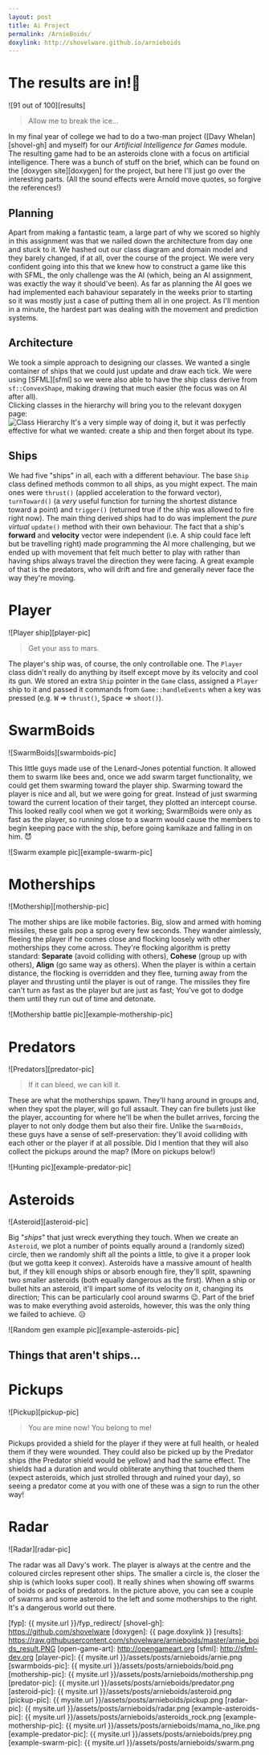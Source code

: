 ```yaml
---
layout: post
title: Ai Project
permalink: /ArnieBoids/
doxylink: http://shovelware.github.io/arnieboids
---
```

# The results are in!:rocket:

![91 out of 100][results]

>Allow me to break the ice...

In my final year of college we had to do a two-man project ([Davy Whelan][shovel-gh] and myself) for our _Artificial Intelligence for Games_ module. The resulting game had to be an asteroids clone with a focus on artificial intelligence. There was a bunch of stuff on the brief, which can be found on the [doxygen site][doxygen] for the project, but here I'll just go over the interesting parts. (All the sound effects were Arnold move quotes, so forgive the references!)

## Planning
Apart from making a fantastic team, a large part of why we scored so highly in this assignment was that we nailed down the architecture from day one and stuck to it. We hashed out our class diagram and domain model and they barely changed, if at all, over the course of the project. We were very confident going into this that we knew how to construct a game like this with SFML, the only challenge was the AI (which, being an AI assignment, was exactly the way it should've been).
As far as planning the AI goes we had implemented each bahaviour separately in the weeks prior to starting so it was mostly just a case of putting them all in one project. As I'll mention in a minute, the hardest part was dealing with the movement and prediction systems.

## Architecture

We took a simple approach to designing our classes. We wanted a single container of ships that we could just update and draw each tick. We were using [SFML][sfml] so we were also able to have the ship class derive from `sf::ConvexShape`, making drawing that much easier (the focus was on AI after all).  
Clicking classes in the hierarchy will bring you to the relevant doxygen page:    
<img src="{{ page.doxylink }}/inherit_graph_0.png" alt="Class Hierarchy" usemap="#archmap" border="0">
<map name="archmap" id="archmap">
<area shape="rect" id="node2" href="{{ page.doxylink }}/class_bullet.html" title="Bullet class. A simple bullet that moves in a direction for a lifetime. Dies if it hits something..." alt="" coords="159,12,213,39">
<area shape="rect" id="node4" href="{{ page.doxylink }}/class_pickup.html" title="Pickup class. A multi-purpose pickup that assists a Player or Predator. A pickup will add as much hea..." alt="" coords="155,75,217,101">
<area shape="rect" id="node5" href="{{ page.doxylink }}/class_ship.html" title="Base Ship class. Abstract class that inherits from sf::ConvexShape. Contains members common to all sh..." alt="" coords="162,151,210,177">
<area shape="rect" id="node3" href="{{ page.doxylink }}/class_missile.html" title="Missile" alt="" coords="278,5,341,32">
<area shape="rect" id="node6" href="{{ page.doxylink }}/class_asteroid.html" title="Asteroid class. Asteroids are technically ships but do things a little differently. Constantly move forward at fixed speed, collisions impart some velocity change. " alt="" coords="274,56,345,83">
<area shape="rect" id="node7" href="{{ page.doxylink }}/class_mothership.html" title="Mothership" alt="" coords="266,107,353,133">
<area shape="rect" id="node8" href="{{ page.doxylink }}/class_player.html" title="Controllable player class. Has no AI behaviour. Controlled through keyboard input in Game::handleEven..." alt="" coords="280,157,339,184">
<area shape="rect" id="node9" href="{{ page.doxylink }}/class_predator.html" title="Predator" alt="" coords="274,208,345,235">
<area shape="rect" id="node10" href="{{ page.doxylink }}/class_swarm_boid.html" title="SwarmBoid" alt="" coords="265,259,353,285">
</map> <!-- end of class hierarchy map -->
It's a very simple way of doing it, but it was perfectly effective for what we wanted: create a ship and then forget about its type.

## Ships
We had five "ships" in all, each with a different behaviour. The base `Ship` class defined methods common to all ships, as you might expect. The main ones were `thrust()` (applied acceleration to the forward vector), `turnToward()` (a _very_ useful function for turning the shortest distance toward a point) and `trigger()` (returned true if the ship was allowed to fire right now). The main thing derived ships had to do was implement the _pure virtual_ `update()` method with their own behaviour. The fact that a ship's __forward__ and __velocity__ vector were independent (i.e. A ship could face left but be travelling right) made programming the AI more challenging, but we ended up with movement that felt much better to play with rather than having ships always travel the direction they were facing. A great example of that is the predators, who will drift and fire and generally never face the way they're moving.

# Player
![Player ship][player-pic]

>Get your ass to mars.

The player's ship was, of course, the only controllable one. The `Player` class didn't really do anything by itself except move by its velocity and cool its gun. We stored an extra `Ship` pointer in the `Game` class, assigned a `Player` ship to it and passed it commands from `Game::handleEvents` when a key was pressed (e.g. <kbd>W</kbd> => `thrust()`, <kbd>Space</kbd> => `shoot()`).

# SwarmBoids
![SwarmBoids][swarmboids-pic]  

This little guys made use of the Lenard-Jones potential function. It allowed them to swarm like bees and, once we add swarm target functionality, we could get them swarming toward the player ship. Swarming toward the player is nice and all, but we were going for great. Instead of just swarming toward the current location of their target, they plotted an intercept course. This looked really cool when we got it working; SwarmBoids were only as fast as the player, so running close to a swarm would cause the members to begin keeping pace with the ship, before going kamikaze and falling in on him. :smiling_imp:

![Swarm example pic][example-swarm-pic]

# Motherships
![Mothership][mothership-pic]  

The mother ships are like mobile factories. Big, slow and armed with homing missiles, these gals pop a sprog every few seconds. They wander aimlessly, fleeing the player if he comes close and flocking loosely with other motherships they come across. They're flocking algorithm is pretty standard: __Separate__ (avoid colliding with others), __Cohese__ (group up with others), __Align__ (go same way as others). When the player is within a certain distance, the flocking is overridden and they flee, turning away from the player and thrusting until the player is out of range. The missiles they fire can't turn as fast as the player but are just as fast; You've got to dodge them until they run out of time and detonate.

![Mothership battle pic][example-mothership-pic]

# Predators  
![Predators][predator-pic]

>If it can bleed, we can kill it.

These are what the motherships spawn. They'll hang around in groups and, when they spot the player, will go full assault. They can fire bullets just like the player, accounting for where he'll be when the bullet arrives, forcing the player to not only dodge them but also their fire. Unlike the `SwarmBoids`, these guys have a sense of self-preservation: they'll avoid colliding with each other or the player if at all possible. Did I mention that they will also collect the pickups around the map? (More on pickups below!)

![Hunting pic][example-predator-pic]

# Asteroids  
![Asteroid][asteroid-pic]  

Big "_ships_" that just wreck everything they touch. When we create an `Asteroid`, we plot a number of points equally around a (randomly sized) circle, then we randomly shift all the points a little, to give it a proper look (but we gotta keep it convex). Asteroids have a massive amount of health but, if they kill enough ships or absorb enough fire, they'll split, spawning two smaller asteroids (both equally dangerous as the first). When a ship or bullet hits an asteroid, it'll impart some of its velocity on it, changing its direction; This can be particularly cool around swarms :wink:. Part of the brief was to make everything avoid asteroids, however, this was the only thing we failed to achieve. :disappointed_relieved:

![Random gen example pic][example-asteroids-pic]

## Things that aren't ships...

# Pickups
![Pickup][pickup-pic]

> You are mine now! You belong to me!

Pickups provided a shield for the player if they were at full health, or healed them if they were wounded. They could also be picked up by the Predator ships (the Predator shield would be yellow) and had the same effect. The shields had a duration and would obliterate anything that touched them (expect asteroids, which just strolled through and ruined your day), so seeing a predator come at you with one of these was a sign to run the other way!

# Radar
![Radar][radar-pic]

The radar was all Davy's work. The player is always at the centre and the coloured circles represent other ships. The smaller a circle is, the closer the ship is (which looks super cool). It really shines when showing off swarms of boids or packs of predators. In the picture above, you can see a couple of swarms and some asteroid to the left and some motherships to the right. It's a dangerous world out there.


[fyp]: {{ mysite.url }}/fyp_redirect/
[shovel-gh]: https://github.com/shovelware
[doxygen]: {{ page.doxylink }}
[results]: https://raw.githubusercontent.com/shovelware/arnieboids/master/arnie_boids_result.PNG
[open-game-art]: http://opengameart.org
[sfml]: http://sfml-dev.org
[player-pic]: {{ mysite.url }}/assets/posts/arnieboids/arnie.png
[swarmboids-pic]: {{ mysite.url }}/assets/posts/arnieboids/boid.png
[mothership-pic]: {{ mysite.url }}/assets/posts/arnieboids/mothership.png
[predator-pic]: {{ mysite.url }}/assets/posts/arnieboids/predator.png
[asteroid-pic]: {{ mysite.url }}/assets/posts/arnieboids/asteroid.png
[pickup-pic]: {{ mysite.url }}/assets/posts/arnieboids/pickup.png
[radar-pic]: {{ mysite.url }}/assets/posts/arnieboids/radar.png
[example-asteroids-pic]: {{ mysite.url }}/assets/posts/arnieboids/asteroids_rock.png
[example-mothership-pic]: {{ mysite.url }}/assets/posts/arnieboids/mama_no_like.png
[example-predator-pic]: {{ mysite.url }}/assets/posts/arnieboids/prey.png
[example-swarm-pic]: {{ mysite.url }}/assets/posts/arnieboids/swarm.png
